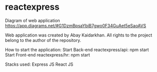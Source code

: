 # reactexpress
Diagram of web application
https://app.diagrams.net/#G1DzmBpsaYbiB7gwo0F34GuAet5eSaoAVS

Web application was created by Abay Kaidarkhan.
All rights to the project belong to the author of the repository.

How to start the application:
Start Back-end reactexpress/api: npm start
Start Front-end reactexpress/hr: npm start

Stacks used:
Express JS
React JS
